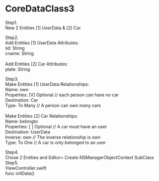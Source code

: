 # CoreDataClass3
Step1.<br>New 2 Entities [1] UserData & [2] Car<br>

Step2.<br>Add Entities [1] UserData Attributes:<br>
           iid: String<br>
           cname: String<br><br>
       Add Entities [2] Car Attributes:<br>
           plate: String<br>
       
Step3.<br>Make Entities [1] UserData Relationships:<br>
           Name: own<br>
           Properties: [V] Optional  // each person can have no car<br>
           Destination: Car<br>
           Type: To Many // A person can own many cars<br><br>
       Make Entities [2] Car Relationships:<br>
           Name: belongto<br>
           Properties: [ ] Optional // A car must have an user<br>
           Destination: UserData<br>
           Inverse: own // The inverse relationship is own<br>
           Type: To One // A car is only belonged to an user<br>
           
Step4.<br>Chose 2 Entities and Editor> Create NSManagerObjectContext SubClass<br>
Step5.<br>ViewController.swift <br>
       func initData()<br>
